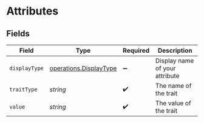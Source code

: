 # Attributes


## Fields

| Field                                                            | Type                                                             | Required                                                         | Description                                                      |
| ---------------------------------------------------------------- | ---------------------------------------------------------------- | ---------------------------------------------------------------- | ---------------------------------------------------------------- |
| `displayType`                                                    | [operations.DisplayType](../../models/operations/displaytype.md) | :heavy_minus_sign:                                               | Display name of your attribute                                   |
| `traitType`                                                      | *string*                                                         | :heavy_check_mark:                                               | The name of the trait                                            |
| `value`                                                          | *string*                                                         | :heavy_check_mark:                                               | The value of the trait                                           |